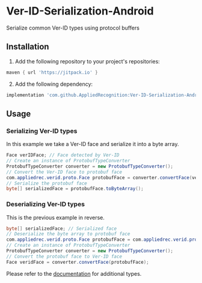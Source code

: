 # Ver-ID-Serialization-Android

Serialize common Ver-ID types using protocol buffers

## Installation

1. Add the following repository to your project's repositories:
  
  ```groovy
  maven { url 'https://jitpack.io' }
  ```
2. Add the following dependency:
  
  ```groovy
  implementation 'com.github.AppliedRecognition:Ver-ID-Serialization-Android:1.0.0'
  ```
  
## Usage

### Serializing Ver-ID types

In this example we take a Ver-ID face and serialize it into a byte array.

```java
Face verIDFace; // Face detected by Ver-ID
// Create an instance of ProtobufTypeConverter
ProtobufTypeConverter converter = new ProtobufTypeConverter();
// Convert the Ver-ID face to protobuf face
com.appliedrec.verid.proto.Face protobufFace = converter.convertFace(verIDFace);
// Serialize the protobuf face
byte[] serializedFace = protobufFace.toByteArray();
```

### Deserializing Ver-ID types

This is the previous example in reverse.

```java
byte[] serializedFace; // Serialized face
// Deserialize the byte array to protobuf face
com.appliedrec.verid.proto.Face protobufFace = com.appliedrec.verid.proto.Face.parseFrom(serializedFace);
// Create an instance of ProtobufTypeConverter
ProtobufTypeConverter converter = new ProtobufTypeConverter();
// Convert the protobuf face to Ver-ID face
Face veridFace = converter.convertFace(protobufFace);
```

Please refer to the [documentation](https://appliedrecognition.github.io/Ver-ID-Serialization-Android/) for additional types.
